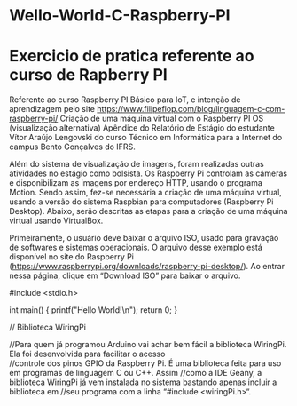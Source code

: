 # Wello-World-C-Raspberry-PI

# Exercicio de pratica referente ao curso de Rapberry PI
Referente ao curso Raspberry PI Básico para IoT, e intenção de aprendizagem pelo site https://www.filipeflop.com/blog/linguagem-c-com-raspberry-pi/
Criação de uma máquina virtual com o Raspberry PI OS (visualização alternativa)
Apêndice do Relatório de Estágio do estudante Vítor Araújo Lengovski do curso Técnico em Informática para a Internet do campus Bento Gonçalves do IFRS.

Além do sistema de visualização de imagens, foram realizadas outras atividades no estágio como bolsista. Os Raspberry Pi controlam as câmeras e disponibilizam as imagens por endereço HTTP, usando o programa Motion. Sendo assim, fez-se necessária a criação de uma máquina virtual, usando a versão do sistema Raspbian para computadores (Raspberry Pi Desktop). Abaixo, serão descritas as etapas para a criação de uma máquina virtual usando VirtualBox.

Primeiramente, o usuário deve baixar o arquivo ISO, usado para gravação de softwares e sistemas operacionais. O arquivo desse exemplo está disponível no site do Raspberry Pi (https://www.raspberrypi.org/downloads/raspberry-pi-desktop/). Ao entrar nessa página, clique em “Download ISO” para baixar o arquivo.

#include <stdio.h>
 
int main()
{
    printf("Hello World!\n");
    return 0;
}

// Biblioteca WiringPi

//Para quem já programou Arduino vai achar bem fácil a biblioteca WiringPi. Ela foi desenvolvida para facilitar o acesso  
//controle dos pinos GPIO da Raspberry Pi. É uma biblioteca feita para uso em programas de linguagem C ou C++. Assim
//como a IDE Geany, a biblioteca WiringPi já vem instalada no sistema bastando apenas incluir a biblioteca em 
//seu programa com a linha “#include <wiringPi.h>“.
